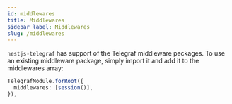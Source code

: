 ```yaml
---
id: middlewares
title: Middlewares
sidebar_label: Middlewares
slug: /middlewares
---
```


`nestjs-telegraf` has support of the Telegraf middleware packages. To use an existing middleware package, simply import it and add it to the middlewares array:
```typescript
TelegrafModule.forRoot({
  middlewares: [session()],  
}),
```

